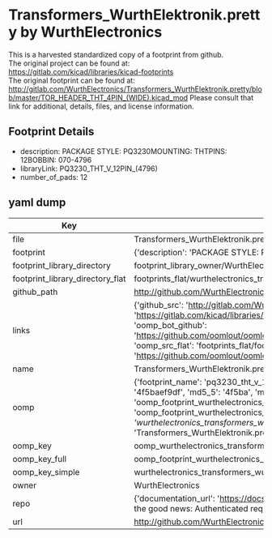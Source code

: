 # Transformers_WurthElektronik.pretty by WurthElectronics  
This is a harvested standardized copy of a footprint from github.  
The original project can be found at:  
https://gitlab.com/kicad/libraries/kicad-footprints  
The original footprint can be found at:
http://gitlab.com/WurthElectronics/Transformers_WurthElektronik.pretty/blob/master/TOR_HEADER_THT_4PIN_(WIDE).kicad_mod
Please consult that link for additional, details, files, and license information.  
## Footprint Details
* description: PACKAGE STYLE: PQ3230MOUNTING: THTPINS: 12BOBBIN: 070-4796  
* libraryLink: PQ3230_THT_V_12PIN_(4796)  
* number_of_pads: 12  
## yaml dump  
| Key | Value |  
| --- | --- |  
| file | Transformers_WurthElektronik.pretty/PQ3230_THT_V_12PIN_(4796).kicad_mod |  
| footprint | {'description': 'PACKAGE STYLE: PQ3230MOUNTING: THTPINS: 12BOBBIN: 070-4796', 'libraryLink': 'PQ3230_THT_V_12PIN_(4796)', 'number_of_pads': 12} |  
| footprint_library_directory | footprint_library_owner/WurthElectronics_Transformers_WurthElektronik.pretty |  
| footprint_library_directory_flat | footprints_flat/wurthelectronics_transformers_wurthelektronik_pq3230_tht_v_12pin_(4796)/working |  
| github_path | http://github.com/WurthElectronics/Transformers_WurthElektronik.pretty/blob/master/PQ3230_THT_V_12PIN_(4796).kicad_mod |  
| links | {'github_src': 'http://gitlab.com/WurthElectronics/Transformers_WurthElektronik.pretty/blob/master/TOR_HEADER_THT_4PIN_(WIDE).kicad_mod', 'github_src_repo': 'https://gitlab.com/kicad/libraries/kicad-footprints', 'oomp_bot': 'footprints/wurthelectronics_transformers_wurthelektronik_pq3230_tht_v_12pin_(4796)/working', 'oomp_bot_github': 'https://github.com/oomlout/oomlout_oomp_footprint_bot/tree/main/footprints/wurthelectronics_transformers_wurthelektronik_pq3230_tht_v_12pin_(4796)/working', 'oomp_src_flat': 'footprints_flat/footprints_flat/wurthelectronics_transformers_wurthelektronik_pq3230_tht_v_12pin_(4796)/working', 'oomp_src_flat_github': 'https://github.com/oomlout/oomlout_oomp_footprint_src/tree/main/footprints_flat/wurthelectronics_transformers_wurthelektronik_pq3230_tht_v_12pin_(4796)/working'} |  
| name | Transformers_WurthElektronik.pretty |  
| oomp | {'footprint_name': 'pq3230_tht_v_12pin_(4796)', 'library_name': 'transformers_wurthelektronik', 'md5': '4f5baef9df40a340704692457d6dcf69', 'md5_10': '4f5baef9df', 'md5_5': '4f5ba', 'md5_6': '4f5bae', 'oomp_key': 'oomp_wurthelectronics_transformers_wurthelektronik_pq3230_tht_v_12pin_(4796)', 'oomp_key_extra': 'oomp_footprint_wurthelectronics_transformers_wurthelektronik_pq3230_tht_v_12pin_(4796)', 'oomp_key_full': 'oomp_footprint_wurthelectronics_transformers_wurthelektronik_pq3230_tht_v_12pin_(4796)_4f5bae', 'oomp_key_simple': 'wurthelectronics_transformers_wurthelektronik_pq3230_tht_v_12pin_(4796)', 'original_filename': 'Transformers_WurthElektronik.pretty/PQ3230_THT_V_12PIN_(4796).kicad_mod', 'owner_name': 'wurthelectronics'} |  
| oomp_key | oomp_wurthelectronics_transformers_wurthelektronik_pq3230_tht_v_12pin_(4796) |  
| oomp_key_full | oomp_footprint_wurthelectronics_transformers_wurthelektronik_pq3230_tht_v_12pin_(4796) |  
| oomp_key_simple | wurthelectronics_transformers_wurthelektronik_pq3230_tht_v_12pin_(4796) |  
| owner | WurthElectronics |  
| repo | {'documentation_url': 'https://docs.github.com/rest/overview/resources-in-the-rest-api#rate-limiting', 'message': "API rate limit exceeded for 84.66.173.59. (But here's the good news: Authenticated requests get a higher rate limit. Check out the documentation for more details.)"} |  
| url | http://github.com/WurthElectronics/Transformers_WurthElektronik.pretty |  


